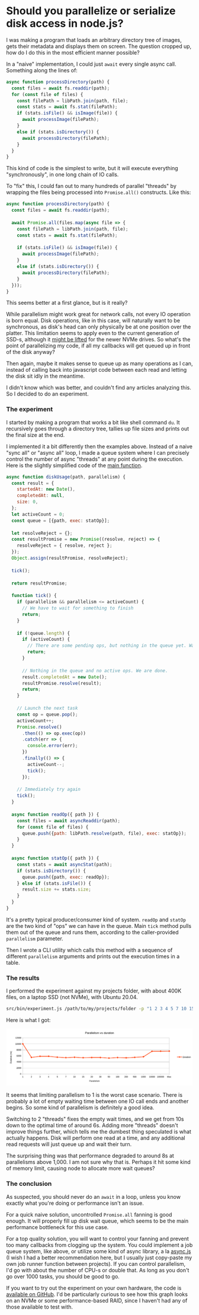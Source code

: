 # Should you parallelize or serialize disk access in node.js?

I was making a program that loads an arbitrary directory tree of images, gets their metadata and displays them on screen. The question cropped up, how do I do this in the most efficient manner possible?

In a "naive" implementation, I could just `await` every single async call. Something along the lines of:

```javascript
async function processDirectory(path) {
  const files = await fs.readdir(path);
  for (const file of files) {
    const filePath = libPath.join(path, file);
    const stats = await fs.stat(filePath);
    if (stats.isFile() && isImage(file)) {
      await processImage(filePath);
    }
    else if (stats.isDirectory()) {
      await processDirectory(filePath);
    } 
  }
}
```

This kind of code is the simplest to write, but it will execute everything "synchronously", in one long chain of IO calls.

To "fix" this, I could fan out to many hundreds of parallel "threads" by wrapping the files being processed into `Promise.all()` constructs. Like this:

```javascript
async function processDirectory(path) {
  const files = await fs.readdir(path);
  
  await Promise.all(files.map(async file => {
    const filePath = libPath.join(path, file);
    const stats = await fs.stat(filePath);
    
    if (stats.isFile() && isImage(file)) {
      await processImage(filePath);
    }
    else if (stats.isDirectory()) {
      await processDirectory(filePath);
    }
  }));
}
```

This seems better at a first glance, but is it really?

While parallelism might work great for network calls, not every IO operation is born equal. Disk operations, like in this case, will naturally want to be synchronous, as disk's head can only physically be at one position over the platter. This limitation seems to apply even to the current generation of SSD-s, although it [might be lifted](https://qr.ae/pN2XIL) for the newer NVMe drives. So what's the point of parallelizing my code, if all my callbacks will get queued up in front of the disk anyway?

Then again, maybe it makes sense to queue up as many operations as I can, instead of calling back into javascript code between each read and letting the disk sit idly in the meantime.

I didn't know which was better, and couldn't find any articles analyzing this. So I decided to do an experiment.

### The experiment

I started by making a program that works a bit like shell command `du`. It recursively goes through a directory tree, tallies up file sizes and prints out the final size at the end.

I implemented it a bit differently then the examples above. Instead of a naive "sync all" or "async all" loop, I made a queue system where I can precisely control the number of async "threads" at any point during the execution. Here is the slightly simplified code of the [main function](https://github.com/panta82/disk-read-experiment/blob/master/src/disk_usage.js).

```javascript
async function diskUsage(path, parallelism) {
  const result = {
    startedAt: new Date(),
    completedAt: null,
    size: 0,
  };
  let activeCount = 0;
  const queue = [{path, exec: statOp}];

  let resolveReject = {};
  const resultPromise = new Promise((resolve, reject) => {
    resolveReject = { resolve, reject };
  });
  Object.assign(resultPromise, resolveReject);

  tick();

  return resultPromise;

  function tick() {
    if (parallelism && parallelism <= activeCount) {
      // We have to wait for something to finish
      return;
    }

    if (!queue.length) {
      if (activeCount) {
        // There are some pending ops, but nothing in the queue yet. Wait a bit.
        return;
      }

      // Nothing in the queue and no active ops. We are done.
      result.completedAt = new Date();
      resultPromise.resolve(result);
      return;
    }

    // Launch the next task
    const op = queue.pop();
    activeCount++;
    Promise.resolve()
      .then(() => op.exec(op))
      .catch(err => {
        console.error(err);
      })
      .finally(() => {
        activeCount--;
        tick();
      });

    // Immediately try again
    tick();
  }

  async function readOp({ path }) {
    const files = await asyncReaddir(path);
    for (const file of files) {
      queue.push({path: libPath.resolve(path, file), exec: statOp});
    }
  }

  async function statOp({ path }) {
    const stats = await asyncStat(path);
    if (stats.isDirectory()) {
      queue.push({path, exec: readOp});
    } else if (stats.isFile()) {
      result.size += stats.size;
    }
  }
}
```

It's a pretty typical producer/consumer kind of system. `readOp` and `statOp` are the two kind of "ops" we can have in the queue. Main `tick` method pulls them out of the queue and runs them, according to the caller-provided `parallelism` parameter.

Then I wrote a CLI utility which calls this method with a sequence of different `parallelism` arguments and prints out the execution times in a table.

### The results

I performed the experiment against my projects folder, with about 400K files, on a laptop SSD (not NVMe), with Ubuntu 20.04.

```bash
src/bin/experiment.js /path/to/my/projects/folder -p "1 2 3 4 5 7 10 15 20 30 50 100 200 500 1000 10000 100000 0"
```

Here is what I got:

![Chart](misc/chart.png)

It seems that limiting parallelism to 1 is the worst case scenario. There is probably a lot of empty waiting time between one IO call ends and another begins. So some kind of parallelism is definitely a good idea.

Switching to 2 "threads" fixes the empty wait times, and we get from 10s down to the optimal time of around 6s. Adding more "threads" doesn't improve things further, which tells me the dumbest thing speculated is what actually happens. Disk will perform one read at a time, and any additional read requests will just queue up and wait their turn.

The surprising thing was that performance degraded to around 8s at parallelisms above 1,000. I am not sure why that is. Perhaps it hit some kind of memory limit, causing node to allocate more wait queues?

### The conclusion

As suspected, you should never do an `await` in a loop, unless you know exactly what you're doing or performance isn't an issue.

For a quick naive solution, uncontrolled `Promise.all` fanning is good enough. It will properly fill up disk wait queue, which seems to be the main performance bottleneck for this use case. 

For a top quality solution, you will want to control your fanning and prevent too many callbacks from clogging up the system. You could implement a job queue system, like above, or utilize some kind of async library, a la [async.js](https://www.npmjs.com/package/async) (I wish I had a better recommendation here, but I usually just copy-paste my own job runner function between projects). If you can control parallelism, I'd go with about the number of CPU-s or double that. As long as you don't go over 1000 tasks, you should be good to go.

If you want to try out the experiment on your own hardware, the code is [available on GitHub](https://github.com/panta82/disk-read-experiment). I'd be particularly curious to see how this graph looks on an NVMe or some performance-based RAID, since I haven't had any of those available to test with.
